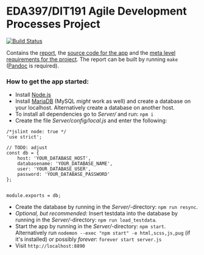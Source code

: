 # EDA397/DIT191 Agile Development Processes Project

[![Build Status](https://travis-ci.org/HeyHoProBro/HospitalHorror.svg?branch=development)](https://travis-ci.org/HeyHoProBro/HospitalHorror)

Contains the [report](report.md), the [source code for the app](Server) and the [meta level requirements for the project](project.md). The report can be built by running `make` ([Pandoc](https://pandoc.org/) is required).


### How to get the app started:
- Install [Node.js](https://nodejs.org)
- Install [MariaDB](https://downloads.mariadb.org/) (MySQL *might* work as well) and create a database on your localhost. Alternatively create a database on another host.
- To install all dependencies go to *Server/* and run: `npm i`
- Create the file *Server/config/local.js* and enter the following:

```
/*jslint node: true */
'use strict';

// TODO: adjust
const db = {
	host: 'YOUR_DATABASE_HOST',
	databasename: 'YOUR_DATABASE_NAME',
	user: 'YOUR_DATABASE_USER',
	password: 'YOUR_DATABASE_PASSWORD'
};


module.exports = db;
```
- Create the database by running in the *Server/*-directory: `npm run resync`.
- *Optional, but recommended:* Insert testdata into the database by running in the *Server/*-directory: `npm run load_testdata`.
- Start the app by running in the *Server/*-directory: `npm start`. Alternatively run `nodemon --exec "npm start" -e html,scss,js,pug` (if it's installed) or possibly *forever*: `forever start server.js`
- Visit `http://localhost:8890`
